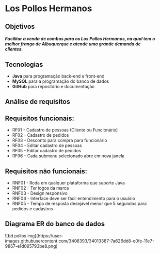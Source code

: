 <h1>Los Pollos Hermanos</h1>
<h2>Objetivos</h2>
<h5>Facilitar a venda de combos para os Los Pollos Hermanos, na qual tem o melhor frango de Albuquerque e atende uma grande demanda de clientes.</h5>
<h2>Tecnologias</h2>
<ul>
  <li><b>Java</b> para programação back-end e front-end</li>
  <li><b>MySQL</b> para a programação do banco de dados</li>
  <li><b>GitHub</b> para repositório e documentação</li>
</ul>
<h2>Análise de requisitos</h2>
<h2>Requisitos funcionais:</h2>
<ul>
  <li>RF01 - Cadastro de pessoas (Cliente ou Funcionário)</li>
  <li>RF02 - Cadastro de pedidos</li>
  <li>RF03 - Desconto para compra para funcionário</li>
  <li>RF04 - Editar cadastro de pessoas</li>
  <li>RF05 - Editar cadastro de pedidos</li>
  <li>RF06 - Cada submenu selecionado abre em nova janela</li>
</ul>
<h2>Requisitos não funcionais:</h2>
<ul>
  <li>RNF01 - Roda em qualquer plataforma que suporte Java</li>
  <li>RNF02 - Ter logos da marca</li>
  <li>RNF03 - Design responsivo</li>
  <li>RNF04 - Interface deve ser fácil entendimento para o usuário</li>
  <li>RNF05 - Tempo de resposta desejável menor que 5 segundos para pedidos e cadastros</li>
</ul>
<h2>Diagrama ER do banco de dados</h2>
![bd pollos img](https://user-images.githubusercontent.com/3408393/34013387-7a626dd8-e0fe-11e7-9867-e1d095793be8.png)
